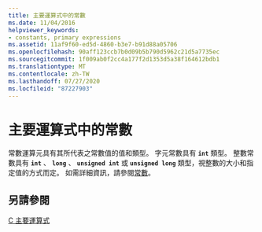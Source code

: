 ```yaml
---
title: 主要運算式中的常數
ms.date: 11/04/2016
helpviewer_keywords:
- constants, primary expressions
ms.assetid: 11af9f60-ed5d-4860-b3e7-b91d88a05706
ms.openlocfilehash: 90aff123ccb7b0d09b5b790d5962c21d5a7735ec
ms.sourcegitcommit: 1f009ab0f2cc4a177f2d1353d5a38f164612bdb1
ms.translationtype: MT
ms.contentlocale: zh-TW
ms.lasthandoff: 07/27/2020
ms.locfileid: "87227903"
---
```

# <a name="constants-in-primary-expressions"></a>主要運算式中的常數

常數運算元具有其所代表之常數值的值和類型。 字元常數具有 **`int`** 類型。 整數常數具有 **`int`** 、 **`long`** 、 **`unsigned int`** 或 **`unsigned long`** 類型，視整數的大小和指定值的方式而定。 如需詳細資訊，請參閱[常數](../c-language/c-constants.md)。

## <a name="see-also"></a>另請參閱

[C 主要運算式](../c-language/c-primary-expressions.md)
